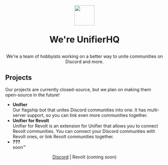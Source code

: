 <h1 align=center>
  <img width=64 src=https://github.com/greeeen-dev/unifier/assets/41323182/3065245a-28b6-4410-9b07-8b940f4796ae>
  
  We're UnifierHQ</h1>
<p align=center>We're a team of hobbyists working on a better way to unite communities on Discord and more.</p>

<h2>Projects</h2>
<p>Our projects are currently closed-source, but we plan on making them open-source in the future!</p>
<ul>
  <li><strong>Unifier</strong><br>
Our flagship bot that unites Discord communities into one. It has multi-server support, so you can link even more communities together.</li>
  <li><strong>Unifier for Revolt</strong><br>
  Unifier for Revolt is an extension for Unifier that allows you to connect Revolt communities. You can connect your Discord communties with 
    Revolt ones, or link Revolt communities together.</li>
  <li><strong>???</strong><br>
  soon™</li>
</ul>

<p align=center><a href="https://discord.gg/a4KpNcARzK">Discord</a> | Revolt (coming soon)</p>
